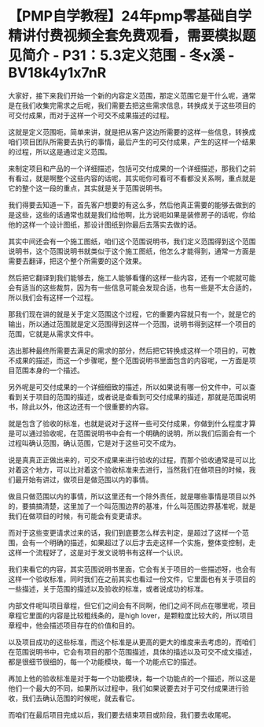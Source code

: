 # 【PMP自学教程】24年pmp零基础自学精讲付费视频全套免费观看，需要模拟题见简介 - P31：5.3定义范围 - 冬x溪 - BV18k4y1x7nR

大家好，接下来我们开始一个新的内容定义范围，那定义范围它是干什么呢，通常是在我们收集完需求之后呢，我们需要去把这些需求信息，转换成关于这些项目的可交付成果，而对于这样一个可交不成果描述的过程。

这就是定义范围呃，简单来讲，就是把从客户这边所需要的这样一些信息，转换成咱们项目团队所需要去执行的事情，最后产生的可交付成果，产生的这样一个结果的过程，所以这是通过定义范围。

来制定项目和产品的一个详细描述，包括可交付成果的一个详细描述，那我们之前有看过，就是啊整个这些内容的话呢，其实呃你可看可不看都没关系啊，重点就是它的整个这一段的重点，其实就是关于范围说明书。

我们得要去知道一下，首先客户想要的有这么多，然后他真正需要的能够去做到的是这些，这些的话通常也就是我们给他啊，比方说呃如果是装修房子的话呢，你给他的这样一个设计图纸，那设计图纸到你最后去落实去做的话。

其实中间还会有一个施工图纸，咱们这个范围说明书，我们定义范围得到这个范围说明书，这个范围说明书就类似于这个施工图纸，他怎么才能得到，通常一方面是需要去翻译，把这个整个所需要的这个效果。

然后把它翻译到我们能够去，施工人能够看懂的这样一些内容，还有一个呢就可能会有适当的这些裁剪，因为有一些信息可能会发现合适，也有一些是不太合适的，所以我们会有这样一个过程。

那我们现在讲的就是关于定义范围这个过程，它的重要内容就只有一个，就是它的输出，所以通过范围就是定义范围得到这样一个范围，说明书得到这样一个项目的范围，它就是从需求文件中。

选出那种最终所需要去满足的需求的部分，然后把它转换成这样一个项目的，可教不成果的描述，而这一个步骤呢，整个范围说明书里面包含的内容呢，一方面是项目范围本身的一个描述。

另外呢是可交付成果的一个详细细致的描述，所以如果说有哪一份文件中，可以查看到关于项目的范围的描述，或者说是查看到可交付成果的描述，那就是范围说明书，除此以外，他这边还有一个很重要的内容。

就是包含了验收的标准，也就是说对于这样一些可交付成果，你做到什么程度才算是可以通过验收呢，在范围说明书中会有一个明确的说明，所以我们后面会有一个过程叫确认范围，确认范围，它是对于这些可交不成为。

说是真真正正做出来的，可交不成果来进行验收的过程，而那个验收通常是可以比对着这个地方，可以比对着这个验收标准来去进行，当然我们在做项目的时候，我们最开始有讲过，做项目是做范围以内的事情。

做且只做范围以内的事情，所以这里还有一个除外责任，就是哪些事情是项目以外的，要搞搞清楚，这里加了一个叫范围边界的基准，什么叫范围边界基准呢，就是我们在做项目的时候，有可能会有变更请求。

而对于这些变更请求过来的话，我们到底要怎么样去判定，是超过了这样一个范围，会有一个明确的描述，如果超过了以后才去走这样一个实施，整体变控制，走这样一个流程好了，这是对于发文说明书有这样一个认识。

我们来看它的内容，其实范围说明书里面，它会有关于项目的一些描述呀，也会有这样一个验收标准，同时我们在之前其实也看过一份文件，它里面也有关于项目的一些描述，关于范围的描述以及验收的标准，或者说成功的标准。

内部文件呢叫项目章程，但它们之间会有不同啊，他们之间不同点在哪里呢，项目章程它里面的内容是比较粗线条的，是high lover，是颗粒度比较大的，所以项目章程中，他会描述项目存在的价值和目的。

以及项目成功的这些标准，而这个标准是从更高的更大的维度来去考虑的，而咱们在范围说明书中，它会有项目的那个范围描述，具体的描述以及可交不成文描述，都是很细节很细的，每一个功能模块，每一个功能点它的描述。

再加上他的验收标准是对于每一个功能模块，每一个功能点的一个描述，所以这是他们一个最大的不同，如果所以过程中，我们如果说要去对于可交付成果进行验收，我们去确认范围的时候呢，就去看它。

而咱们在最后项目完成以后，我们要去结束项目或阶段，我们要去收尾呢。